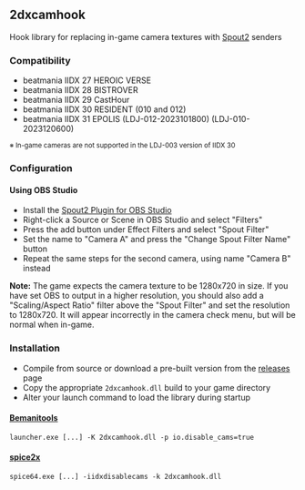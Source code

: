 ## 2dxcamhook

Hook library for replacing in-game camera textures with [Spout2](https://github.com/leadedge/Spout2) senders

### Compatibility

- beatmania IIDX 27 HEROIC VERSE
- beatmania IIDX 28 BISTROVER
- beatmania IIDX 29 CastHour
- beatmania IIDX 30 RESIDENT (010 and 012)
- beatmania IIDX 31 EPOLIS (LDJ-012-2023101800) (LDJ-010-2023120600)

<sub>※ In-game cameras are not supported in the LDJ-003 version of IIDX 30</sub>

### Configuration

#### Using OBS Studio

- Install the [Spout2 Plugin for OBS Studio](https://github.com/Off-World-Live/obs-spout2-plugin/releases/)
- Right-click a Source or Scene in OBS Studio and select "Filters"
- Press the add button under Effect Filters and select "Spout Filter"
- Set the name to "Camera A" and press the "Change Spout Filter Name" button
- Repeat the same steps for the second camera, using name "Camera B" instead

**Note:** The game expects the camera texture to be 1280x720 in size. If you have set OBS to output in a higher resolution, you should also add a "Scaling/Aspect Ratio" filter above the "Spout Filter" and set the resolution to 1280x720. It will appear incorrectly in the camera check menu, but will be normal when in-game.

### Installation

- Compile from source or download a pre-built version from the [releases](https://github.com/aixxe/2dxcamhook/releases/) page
- Copy the appropriate `2dxcamhook.dll` build to your game directory
- Alter your launch command to load the library during startup

#### [Bemanitools](https://github.com/djhackersdev/bemanitools)

```
launcher.exe [...] -K 2dxcamhook.dll -p io.disable_cams=true
```

#### [spice2x](https://spice2x.github.io)

```
spice64.exe [...] -iidxdisablecams -k 2dxcamhook.dll
```
